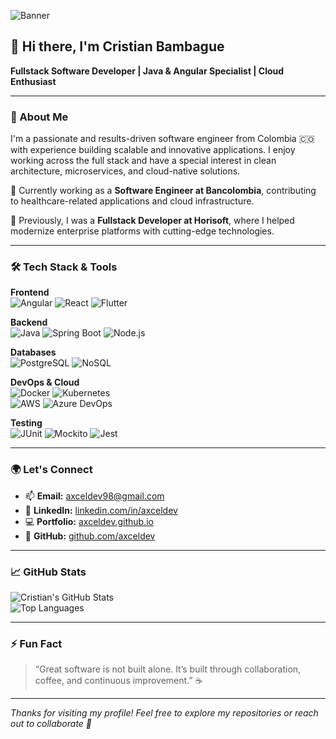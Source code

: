 ![Banner](assets/banner.png)

## 👋 Hi there, I'm Cristian Bambague

**Fullstack Software Developer | Java & Angular Specialist | Cloud Enthusiast**

---

### 🚀 About Me

I'm a passionate and results-driven software engineer from Colombia 🇨🇴 with experience building scalable and innovative applications. I enjoy working across the full stack and have a special interest in clean architecture, microservices, and cloud-native solutions.

💼 Currently working as a **Software Engineer at Bancolombia**, contributing to healthcare-related applications and cloud infrastructure.

🔧 Previously, I was a **Fullstack Developer at Horisoft**, where I helped modernize enterprise platforms with cutting-edge technologies.

---

### 🛠 Tech Stack & Tools

**Frontend**  
![Angular](https://img.shields.io/badge/Angular-DD0031?logo=angular&logoColor=white) ![React](https://img.shields.io/badge/React-20232A?logo=react&logoColor=61DAFB) ![Flutter](https://img.shields.io/badge/Flutter-02569B?logo=flutter&logoColor=white)

**Backend**  
![Java](https://img.shields.io/badge/Java-007396?logo=java&logoColor=white) ![Spring Boot](https://img.shields.io/badge/Spring_Boot-6DB33F?logo=spring-boot&logoColor=white) ![Node.js](https://img.shields.io/badge/Node.js-339933?logo=node.js&logoColor=white)

**Databases**  
![PostgreSQL](https://img.shields.io/badge/PostgreSQL-4169E1?logo=postgresql&logoColor=white) ![NoSQL](https://img.shields.io/badge/NoSQL-4E4E4E?logo=mongodb&logoColor=white)

**DevOps & Cloud**  
![Docker](https://img.shields.io/badge/Docker-2496ED?logo=docker&logoColor=white) ![Kubernetes](https://img.shields.io/badge/Kubernetes-326CE5?logo=kubernetes&logoColor=white)  
![AWS](https://img.shields.io/badge/AWS-FF9900?logo=amazon-aws&logoColor=white) ![Azure DevOps](https://img.shields.io/badge/Azure_DevOps-0078D7?logo=azuredevops&logoColor=white)

**Testing**  
![JUnit](https://img.shields.io/badge/JUnit5-25A162?logo=java&logoColor=white) ![Mockito](https://img.shields.io/badge/Mockito-FFCA28?logo=java&logoColor=black) ![Jest](https://img.shields.io/badge/Jest-C21325?logo=jest&logoColor=white)

---

### 🌍 Let's Connect

- 📫 **Email:** [axceldev98@gmail.com](mailto:axceldev98@gmail.com)  
- 🔗 **LinkedIn:** [linkedin.com/in/axceldev](https://linkedin.com/in/axceldev)  
- 💻 **Portfolio:** [axceldev.github.io](https://axceldev.github.io)  
- 🐙 **GitHub:** [github.com/axceldev](https://github.com/axceldev)

---

### 📈 GitHub Stats

![Cristian's GitHub Stats](https://github-readme-stats.vercel.app/api?username=axceldev&show_icons=true&theme=tokyonight)  
![Top Languages](https://github-readme-stats.vercel.app/api/top-langs/?username=axceldev&layout=compact&theme=tokyonight)

---

### ⚡ Fun Fact

> “Great software is not built alone. It’s built through collaboration, coffee, and continuous improvement.” ☕

---

_Thanks for visiting my profile! Feel free to explore my repositories or reach out to collaborate 🤝_
